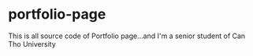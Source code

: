 # portfolio-page
This is all source code of Portfolio page...and I'm a senior student of Can Tho University
